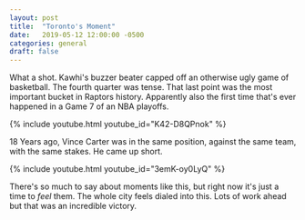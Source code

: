 ```yaml
---
layout: post
title:  "Toronto's Moment"
date:   2019-05-12 12:00:00 -0500
categories: general
draft: false
---
```


What a shot. Kawhi's buzzer beater capped off an otherwise ugly game of basketball. The fourth quarter was tense. That last point was the most important bucket in Raptors history. Apparently also the first time that's ever happened in a Game 7 of an NBA playoffs. 

{% include youtube.html youtube_id="K42-D8QPnok" %}

18 Years ago, Vince Carter was in the same position, against the same team, with the same stakes. He came up short.

{% include youtube.html youtube_id="3emK-oy0LyQ" %}

There's so much to say about moments like this, but right now it's just a time to _feel_ them. The whole city feels dialed into this. Lots of work ahead but that was an incredible victory.